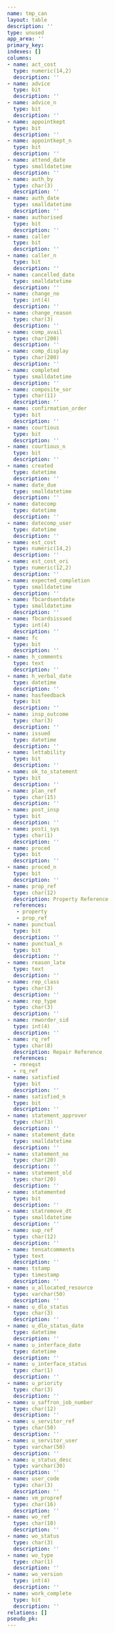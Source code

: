 ```yaml
---
name: tmp_can
layout: table
description: ''
type: unused
app_area: ''
primary_key: 
indexes: []
columns:
- name: act_cost
  type: numeric(14,2)
  description: ''
- name: advice
  type: bit
  description: ''
- name: advice_n
  type: bit
  description: ''
- name: appointkept
  type: bit
  description: ''
- name: appointkept_n
  type: bit
  description: ''
- name: attend_date
  type: smalldatetime
  description: ''
- name: auth_by
  type: char(3)
  description: ''
- name: auth_date
  type: smalldatetime
  description: ''
- name: authorised
  type: bit
  description: ''
- name: caller
  type: bit
  description: ''
- name: caller_n
  type: bit
  description: ''
- name: cancelled_date
  type: smalldatetime
  description: ''
- name: change_no
  type: int(4)
  description: ''
- name: change_reason
  type: char(3)
  description: ''
- name: comp_avail
  type: char(200)
  description: ''
- name: comp_display
  type: char(200)
  description: ''
- name: completed
  type: smalldatetime
  description: ''
- name: composite_sor
  type: char(11)
  description: ''
- name: confirmation_order
  type: bit
  description: ''
- name: courtious
  type: bit
  description: ''
- name: courtious_n
  type: bit
  description: ''
- name: created
  type: datetime
  description: ''
- name: date_due
  type: smalldatetime
  description: ''
- name: datecomp
  type: datetime
  description: ''
- name: datecomp_user
  type: datetime
  description: ''
- name: est_cost
  type: numeric(14,2)
  description: ''
- name: est_cost_ori
  type: numeric(12,2)
  description: ''
- name: expected_completion
  type: smalldatetime
  description: ''
- name: fbcardsentdate
  type: smalldatetime
  description: ''
- name: fbcardsissued
  type: int(4)
  description: ''
- name: fc
  type: bit
  description: ''
- name: h_comments
  type: text
  description: ''
- name: h_verbal_date
  type: datetime
  description: ''
- name: hasfeedback
  type: bit
  description: ''
- name: insp_outcome
  type: char(3)
  description: ''
- name: issued
  type: datetime
  description: ''
- name: lettability
  type: bit
  description: ''
- name: ok_to_statement
  type: bit
  description: ''
- name: plan_ref
  type: char(15)
  description: ''
- name: post_insp
  type: bit
  description: ''
- name: posti_sys
  type: char(1)
  description: ''
- name: proced
  type: bit
  description: ''
- name: proced_n
  type: bit
  description: ''
- name: prop_ref
  type: char(12)
  description: Property Reference
  references:
   - property
   - prop_ref
- name: punctual
  type: bit
  description: ''
- name: punctual_n
  type: bit
  description: ''
- name: reason_late
  type: text
  description: ''
- name: rep_class
  type: char(3)
  description: ''
- name: rep_type
  type: char(3)
  description: ''
- name: rmworder_sid
  type: int(4)
  description: ''
- name: rq_ref
  type: char(8)
  description: Repair Reference
  references:
  - rmreqst
  - rq_ref
- name: satisfied
  type: bit
  description: ''
- name: satisfied_n
  type: bit
  description: ''
- name: statement_approver
  type: char(3)
  description: ''
- name: statement_date
  type: smalldatetime
  description: ''
- name: statement_no
  type: char(20)
  description: ''
- name: statement_old
  type: char(20)
  description: ''
- name: statemented
  type: bit
  description: ''
- name: statremove_dt
  type: smalldatetime
  description: ''
- name: sup_ref
  type: char(12)
  description: ''
- name: tensatcomments
  type: text
  description: ''
- name: tstamp
  type: timestamp
  description: ''
- name: u_allocated_resource
  type: varchar(50)
  description: ''
- name: u_dlo_status
  type: char(3)
  description: ''
- name: u_dlo_status_date
  type: datetime
  description: ''
- name: u_interface_date
  type: datetime
  description: ''
- name: u_interface_status
  type: char(1)
  description: ''
- name: u_priority
  type: char(3)
  description: ''
- name: u_saffron_job_number
  type: char(12)
  description: ''
- name: u_servitor_ref
  type: char(50)
  description: ''
- name: u_servitor_user
  type: varchar(50)
  description: ''
- name: u_status_desc
  type: varchar(30)
  description: ''
- name: user_code
  type: char(3)
  description: ''
- name: vm_propref
  type: char(16)
  description: ''
- name: wo_ref
  type: char(10)
  description: ''
- name: wo_status
  type: char(3)
  description: ''
- name: wo_type
  type: char(1)
  description: ''
- name: wo_version
  type: int(4)
  description: ''
- name: work_complete
  type: bit
  description: ''
relations: []
pseudo_pk: 
---
```


